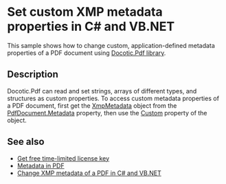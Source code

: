 # Set custom XMP metadata properties in C# and VB.NET

This sample shows how to change custom, application-defined metadata properties of a PDF document using [Docotic.Pdf library](https://bitmiracle.com/pdf-library/). 

## Description

Docotic.Pdf can read and set strings, arrays of different types, and structures as custom properties. To access custom metadata properties of a PDF document, first get the [XmpMetadata](https://api.docotic.com/xmpmetadata) object from the [PdfDocument.Metadata](https://api.docotic.com/pdfdocument-metadata) property, then use the [Custom](https://api.docotic.com/xmpmetadata-custom) property of the object.

## See also
* [Get free time-limited license key](https://bitmiracle.com/pdf-library/download)
* [Metadata in PDF](https://bitmiracle.com/pdf-library/edit/#metadata)
* [Change XMP metadata of a PDF in C# and VB.NET](/Samples/Metadata/SetXmpProperties)